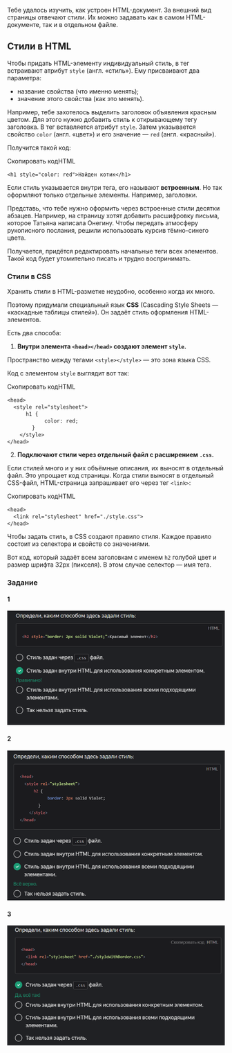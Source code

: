 Тебе удалось изучить, как устроен HTML-документ. За внешний вид страницы отвечают стили. Их можно задавать как в самом HTML-документе, так и в отдельном файле.

## Стили в HTML

Чтобы придать HTML-элементу индивидуальный стиль, в тег встраивают атрибут `style` (англ. «стиль»). Ему присваивают два параметра:

- название свойства (что именно менять);
- значение этого свойства (как это менять).

Например, тебе захотелось выделить заголовок объявления красным цветом. Для этого нужно добавить стиль к открывающему тегу заголовка. В тег вставляется атрибут `style`. Затем указывается свойство `color` (англ. «цвет») и его значение — `red` (англ. «красный»).

Получится такой код:

Скопировать кодHTML

```
<h1 style="color: red">Найден котик</h1> 
```

Если стиль указывается внутри тега, его называют **встроенным**. Но так оформляют только отдельные элементы. Например, заголовки.

Представь, что тебе нужно оформить через встроенные стили десятки абзацев. Например, на страницу хотят добавить расшифровку письма, которое Татьяна написала Онегину. Чтобы передать атмосферу рукописного послания, решили использовать курсив тёмно-синего цвета.

Получается, придётся редактировать начальные теги всех элементов. Такой код будет утомительно писать и трудно воспринимать.


### Стили в CSS

Хранить стили в HTML-разметке неудобно, особенно когда их много.

Поэтому придумали специальный язык **CSS** (Cascading Style Sheets — «каскадные таблицы стилей»). Он задаёт стиль оформления HTML-элементов.


Есть два способа:

1. **Внутри элемента `<head></head>` создают элемент `style`.**

Пространство между тегами `<style></style>` — это зона языка CSS.

Код с элементом `style` выглядит вот так:

Скопировать кодHTML

```
<head>
  <style rel="stylesheet">
      h1 {
            color: red;
        } 
    </style>
</head> 
```

2. **Подключают стили через отдельный файл с расширением `.css`.**

Если стилей много и у них объёмные описания, их выносят в отдельный файл. Это упрощает код страницы. Когда стили выносят в отдельный CSS-файл, HTML-страница запрашивает его через тег `<link>`:

Скопировать кодHTML

```
<head>
  <link rel="stylesheet" href="./style.css">
</head> 
```


Чтобы задать стиль, в CSS создают правило стиля. Каждое правило состоит из селектора и свойств со значениями.

Вот код, который задаёт всем заголовкам с именем `h2` голубой цвет и размер шрифта 32px (пикселя). В этом случае селектор — имя тега.

### Задание
#### 1 
![img_18.png](img%2Fimg_18.png)

#### 2 
![img_19.png](img%2Fimg_19.png)

#### 3 
![img_20.png](img%2Fimg_20.png)
